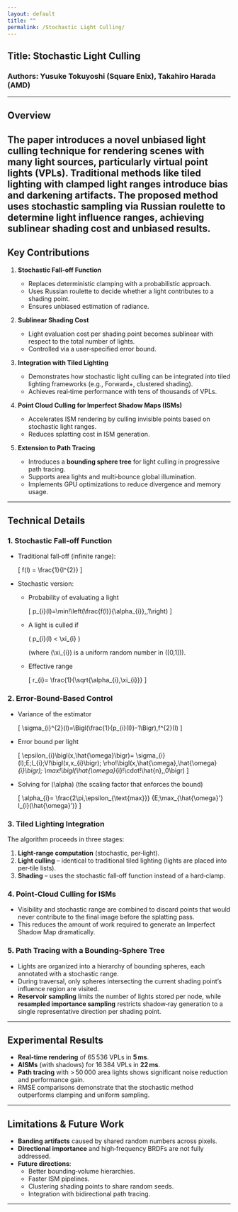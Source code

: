 ```yaml
---
layout: default
title: ""
permalink: /Stochastic Light Culling/
---
```

## **Title**: Stochastic Light Culling  
### **Authors**: Yusuke Tokuyoshi (Square Enix), Takahiro Harada (AMD)
---
## **Overview**
The paper introduces a novel **unbiased light culling technique** for rendering scenes with many light sources, particularly **virtual point lights (VPLs)**. Traditional methods like **tiled lighting with clamped light ranges** introduce bias and darkening artifacts. The proposed method uses **stochastic sampling via Russian roulette** to determine light influence ranges, achieving **sublinear shading cost** and **unbiased results**.
---
## **Key Contributions**
1. **Stochastic Fall‑off Function**  
   - Replaces deterministic clamping with a probabilistic approach.  
   - Uses Russian roulette to decide whether a light contributes to a shading point.  
   - Ensures unbiased estimation of radiance.  

2. **Sublinear Shading Cost**  
   - Light evaluation cost per shading point becomes sublinear with respect to the total number of lights.  
   - Controlled via a user‑specified error bound.  

3. **Integration with Tiled Lighting**  
   - Demonstrates how stochastic light culling can be integrated into tiled lighting frameworks (e.g., Forward+, clustered shading).  
   - Achieves real‑time performance with tens of thousands of VPLs.  

4. **Point Cloud Culling for Imperfect Shadow Maps (ISMs)**  
   - Accelerates ISM rendering by culling invisible points based on stochastic light ranges.  
   - Reduces splatting cost in ISM generation.  

5. **Extension to Path Tracing**  
   - Introduces a **bounding sphere tree** for light culling in progressive path tracing.  
   - Supports area lights and multi‑bounce global illumination.  
   - Implements GPU optimizations to reduce divergence and memory usage.  

---
## **Technical Details**
### 1. **Stochastic Fall‑off Function**
- Traditional fall‑off (infinite range):  

  \[
  f(l) = \frac{1}{l^{2}}
  \]

- Stochastic version:  

  - Probability of evaluating a light  

    \[
    p_{i}(l)=\min\!\left(\frac{f(l)}{\alpha_{i}},\,1\right)
    \]

  - A light is culled if  

    \( p_{i}(l) < \xi_{i} \)  

    (where \(\xi_{i}\) is a uniform random number in \([0,1]\)).  

  - Effective range  

    \[
    r_{i}= \frac{1}{\sqrt{\alpha_{i}\,\xi_{i}}}
    \]

### 2. **Error‑Bound‑Based Control**
- Variance of the estimator  

  \[
  \sigma_{i}^{2}(l)=\Bigl(\frac{1}{p_{i}(l)}-1\Bigr)\,f^{2}(l)
  \]

- Error bound per light  

  \[
  \epsilon_{i}\bigl(x,\hat{\omega}\bigr)=
  \sigma_{i}(l)\;E\;I_{i}\;V\!\bigl(x,x_{i}\bigr)\;
  \rho\!\bigl(x,\hat{\omega},\hat{\omega}_{i}\bigr)\;
  \max\!\bigl(\hat{\omega}_{i}\!\cdot\!\hat{n},\,0\bigr)
  \]

- Solving for \(\alpha\) (the scaling factor that enforces the bound)  

  \[
  \alpha_{i}= \frac{2\pi\,\epsilon_{\text{max}}}
                   {E\;\max_{\hat{\omega}'} I_{i}(\hat{\omega}')}
  \]

### 3. **Tiled Lighting Integration**
The algorithm proceeds in three stages:

1. **Light‑range computation** (stochastic, per‑light).  
2. **Light culling** – identical to traditional tiled lighting (lights are placed into per‑tile lists).  
3. **Shading** – uses the stochastic fall‑off function instead of a hard‑clamp.

### 4. **Point‑Cloud Culling for ISMs**
- Visibility and stochastic range are combined to discard points that would never contribute to the final image before the splatting pass.  
- This reduces the amount of work required to generate an Imperfect Shadow Map dramatically.

### 5. **Path Tracing with a Bounding‑Sphere Tree**
- Lights are organized into a hierarchy of bounding spheres, each annotated with a stochastic range.  
- During traversal, only spheres intersecting the current shading point’s influence region are visited.  
- **Reservoir sampling** limits the number of lights stored per node, while **resampled importance sampling** restricts shadow‑ray generation to a single representative direction per shading point.

---
## **Experimental Results**
- **Real‑time rendering** of 65 536 VPLs in **5 ms**.  
- **AISMs** (with shadows) for 16 384 VPLs in **22 ms**.  
- **Path tracing** with > 50 000 area lights shows significant noise reduction and performance gain.  
- RMSE comparisons demonstrate that the stochastic method outperforms clamping and uniform sampling.

---
## **Limitations & Future Work**
- **Banding artifacts** caused by shared random numbers across pixels.  
- **Directional importance** and high‑frequency BRDFs are not fully addressed.  
- **Future directions**:  
  - Better bounding‑volume hierarchies.  
  - Faster ISM pipelines.  
  - Clustering shading points to share random seeds.  
  - Integration with bidirectional path tracing.

---
